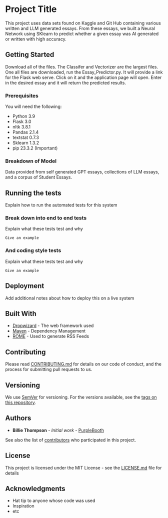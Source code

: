 # Project Title

This project uses data sets found on Kaggle and Git Hub containing various written and LLM generated essays. From these essays, we built a Neural Network using SKlearn to predict whether a given essay was AI generated or written with high accuracy. 

## Getting Started

Download all of the files. The Classifer and Vectorizer are the largest files. One all files are downloaded, run the Essay_Predictor.py. It will provide a link for the Flask web serve. Click on it and the application page will open. Enter in the desired essay and it will return the predicted results. 
### Prerequisites

You will need the following:
- Python 3.9
- Flask 3.0
- nltk 3.8.1
- Pandas 2.1.4
- textstat 0.7.3
- Sklearn 1.3.2
- pip 23.3.2 (Important)

### Breakdown of Model

Data provided from self generated GPT essays, collections of LLM essays, and a corpus of Student Essays. 

## Running the tests

Explain how to run the automated tests for this system

### Break down into end to end tests

Explain what these tests test and why

```
Give an example
```

### And coding style tests

Explain what these tests test and why

```
Give an example
```

## Deployment

Add additional notes about how to deploy this on a live system

## Built With

* [Dropwizard](http://www.dropwizard.io/1.0.2/docs/) - The web framework used
* [Maven](https://maven.apache.org/) - Dependency Management
* [ROME](https://rometools.github.io/rome/) - Used to generate RSS Feeds

## Contributing

Please read [CONTRIBUTING.md](https://gist.github.com/PurpleBooth/b24679402957c63ec426) for details on our code of conduct, and the process for submitting pull requests to us.

## Versioning

We use [SemVer](http://semver.org/) for versioning. For the versions available, see the [tags on this repository](https://github.com/your/project/tags). 

## Authors

* **Billie Thompson** - *Initial work* - [PurpleBooth](https://github.com/PurpleBooth)

See also the list of [contributors](https://github.com/your/project/contributors) who participated in this project.

## License

This project is licensed under the MIT License - see the [LICENSE.md](LICENSE.md) file for details

## Acknowledgments

* Hat tip to anyone whose code was used
* Inspiration
* etc
